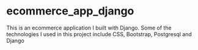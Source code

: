# ecommerce_app_django
This is an ecommerce application I built with Django.
Some of the technologies I used in this project include CSS, Bootstrap, Postgresql and Django
